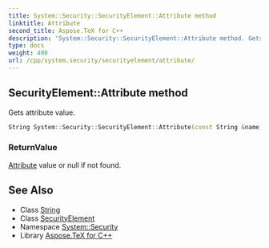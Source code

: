 ```yaml
---
title: System::Security::SecurityElement::Attribute method
linktitle: Attribute
second_title: Aspose.TeX for C++
description: 'System::Security::SecurityElement::Attribute method. Gets attribute value in C++.'
type: docs
weight: 400
url: /cpp/system.security/securityelement/attribute/
---
```

## SecurityElement::Attribute method


Gets attribute value.

```cpp
String System::Security::SecurityElement::Attribute(const String &name)
```


### ReturnValue

[Attribute](../../../system/attribute/) value or null if not found.

## See Also

* Class [String](../../../system/string/)
* Class [SecurityElement](../)
* Namespace [System::Security](../../)
* Library [Aspose.TeX for C++](../../../)
